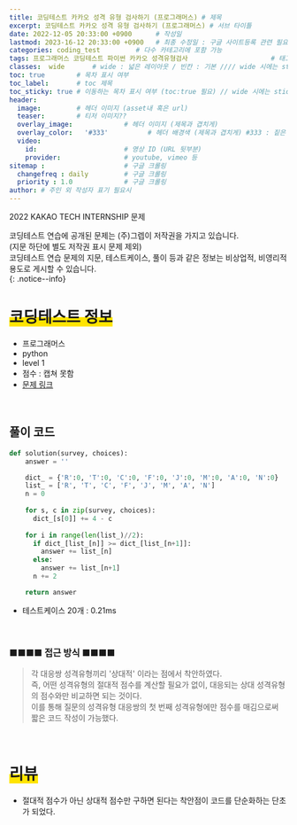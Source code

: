 ```yaml
---
title: 코딩테스트 카카오 성격 유형 검사하기 (프로그래머스) # 제목
excerpt: 코딩테스트 카카오 성격 유형 검사하기 (프로그래머스) # 서브 타이틀
date: 2022-12-05 20:33:00 +0900      # 작성일
lastmod: 2023-16-12 20:33:00 +0900   # 최종 수정일 : 구글 사이트등록 관련 필요
categories: coding_test         # 다수 카테고리에 포함 가능
tags: 프로그래머스 코딩테스트 파이썬 카카오 성격유형검사                     # 태그 복수개 가능
classes:  wide       # wide : 넓은 레이아웃 / 빈칸 : 기본 //// wide 시에는 sticky toc 불가
toc: true        # 목차 표시 여부
toc_label:       # toc 제목
toc_sticky: true # 이동하는 목차 표시 여부 (toc:true 필요) // wide 시에는 sticky toc 불가
header: 
  image:         # 헤더 이미지 (asset내 혹은 url)
  teaser:        # 티저 이미지??
  overlay_image:             # 헤더 이미지 (제목과 겹치게)
  overlay_color:   '#333'          # 헤더 배경색 (제목과 겹치게) #333 : 짙은 회색
  video:
    id:                      # 영상 ID (URL 뒷부분)
    provider:                # youtube, vimeo 등
sitemap :                    # 구글 크롤링
  changefreq : daily         # 구글 크롤링
  priority : 1.0             # 구글 크롤링
author: # 주인 외 작성자 표기 필요시
---
```

<!--postNo: 20221205_001-->

2022 KAKAO TECH INTERNSHIP 문제  

코딩테스트 연습에 공개된 문제는 (주)그렙이 저작권을 가지고 있습니다.  
(지문 하단에 별도 저작권 표시 문제 제외)  
코딩테스트 연습 문제의 지문, 테스트케이스, 풀이 등과 같은 정보는 비상업적, 비영리적 용도로 게시할 수 있습니다.  
{: .notice--info}

# <span style='background:linear-gradient(to top, #FFE400 50%, transparent 50%)'>코딩테스트 정보</span>

- 프로그래머스
- python
- level 1
- 점수 : 캡쳐 못함
- [문제 링크](https://school.programmers.co.kr/learn/courses/30/lessons/118666)

<br>

## 풀이 코드  

```python
def solution(survey, choices):
    answer = ''

    dict_ = {'R':0, 'T':0, 'C':0, 'F':0, 'J':0, 'M':0, 'A':0, 'N':0}
    list_ = ['R', 'T', 'C', 'F', 'J', 'M', 'A', 'N']
    n = 0
    
    for s, c in zip(survey, choices):
      dict_[s[0]] += 4 - c
        
    for i in range(len(list_)//2):
      if dict_[list_[n]] >= dict_[list_[n+1]]:
        answer += list_[n]
      else:
        answer += list_[n+1]
      n += 2

    return answer

```

* 테스트케이스 20개 : 0.21ms

<br>

### ■■■■ 접근 방식 ■■■■
> 각 대응쌍 성격유형끼리 '상대적' 이라는 점에서 착안하였다.  
> 즉, 어떤 성격유형의 절대적 점수를 계산할 필요가 없이, 대응되는 상대 성격유형의 점수와만 비교하면 되는 것이다.  
> 이를 통해 질문의 성격유형 대응쌍의 첫 번째 성격유형에만 점수를 매김으로써 짧은 코드 작성이 가능했다.  

<br>


# <span style='background:linear-gradient(to top, #FFE400 50%, transparent 50%)'>리뷰</span>

- 절대적 점수가 아닌 상대적 점수만 구하면 된다는 착안점이 코드를 단순화하는 단초가 되었다.  